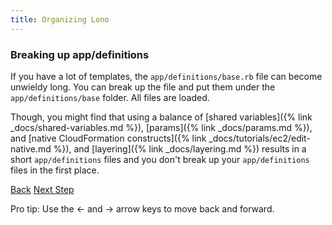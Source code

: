 ```yaml
---
title: Organizing Lono
---
```


### Breaking up app/definitions

If you have a lot of templates, the `app/definitions/base.rb` file can become unwieldy long.  You can break up the file and put them under the `app/definitions/base` folder. All files are loaded.

Though, you might find that using a balance of [shared variables]({% link _docs/shared-variables.md %}), [params]({% link _docs/params.md %}), and [native CloudFormation constructs]({% link _docs/tutorials/ec2/edit-native.md %}), and [layering]({% link _docs/layering.md %}) results in a short `app/definitions` files and you don't break up your `app/definitions` files in the first place.

<a id="prev" class="btn btn-basic" href="{% link _docs/nested-stacks.md %}">Back</a>
<a id="next" class="btn btn-primary" href="{% link _docs/guard.md %}">Next Step</a>
<p class="keyboard-tip">Pro tip: Use the <- and -> arrow keys to move back and forward.</p>

